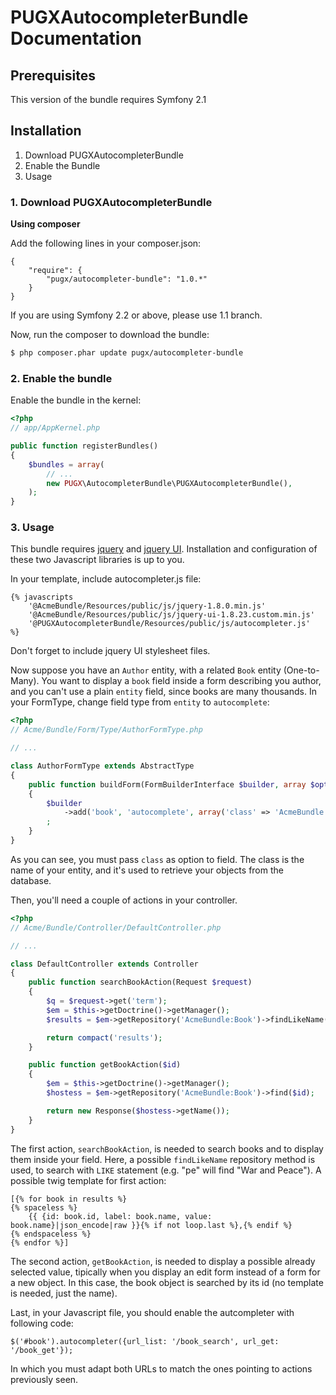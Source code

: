 PUGXAutocompleterBundle Documentation
=====================================

## Prerequisites

This version of the bundle requires Symfony 2.1

## Installation

1. Download PUGXAutocompleterBundle
2. Enable the Bundle
3. Usage

### 1. Download PUGXAutocompleterBundle

**Using composer**

Add the following lines in your composer.json:

```
{
    "require": {
        "pugx/autocompleter-bundle": "1.0.*"
    }
}

```

If you are using Symfony 2.2 or above, please use 1.1 branch.

Now, run the composer to download the bundle:

``` bash
$ php composer.phar update pugx/autocompleter-bundle
```

### 2. Enable the bundle

Enable the bundle in the kernel:

``` php
<?php
// app/AppKernel.php

public function registerBundles()
{
    $bundles = array(
        // ...
        new PUGX\AutocompleterBundle\PUGXAutocompleterBundle(),
    );
}
```

### 3. Usage

This bundle requires [jquery](http://jquery.com/) and [jquery UI](http://jqueryui.com/).
Installation and configuration of these two Javascript libraries is up to you.

In your template, include autocompleter.js file:

```
{% javascripts
    '@AcmeBundle/Resources/public/js/jquery-1.8.0.min.js'
    '@AcmeBundle/Resources/public/js/jquery-ui-1.8.23.custom.min.js'
    '@PUGXAutocompleterBundle/Resources/public/js/autocompleter.js'
%}
```

Don't forget to include jquery UI stylesheet files.

Now suppose you have an ``Author`` entity, with a related ``Book`` entity (One-to-Many).
You want to display a ``book`` field inside a form describing you author, and you can't
use a plain ``entity`` field, since books are many thousands.
In your FormType, change field type from ``entity`` to ``autocomplete``:

``` php
<?php
// Acme/Bundle/Form/Type/AuthorFormType.php

// ...

class AuthorFormType extends AbstractType
{
    public function buildForm(FormBuilderInterface $builder, array $options)
    {
        $builder
            ->add('book', 'autocomplete', array('class' => 'AcmeBundle:Book'))
        ;
    }
}
```

As you can see, you must pass ``class`` as option to field. The class is the name of
your entity, and it's used to retrieve your objects from the database.

Then, you'll need a couple of actions in your controller.

``` php
<?php
// Acme/Bundle/Controller/DefaultController.php

// ...

class DefaultController extends Controller
{
    public function searchBookAction(Request $request)
    {
        $q = $request->get('term');
        $em = $this->getDoctrine()->getManager();
        $results = $em->getRepository('AcmeBundle:Book')->findLikeName($q);

        return compact('results');
    }

    public function getBookAction($id)
    {
        $em = $this->getDoctrine()->getManager();
        $hostess = $em->getRepository('AcmeBundle:Book')->find($id);

        return new Response($hostess->getName());
    }
}
```

The first action, ``searchBookAction``, is needed to search books and to display them
inside your field. Here, a possible ``findLikeName`` repository method is used, to
search with ``LIKE`` statement (e.g. "pe" will find "War and Peace").
A possible twig template for first action:

```
[{% for book in results %}
{% spaceless %}
    {{ {id: book.id, label: book.name, value: book.name}|json_encode|raw }}{% if not loop.last %},{% endif %}
{% endspaceless %}
{% endfor %}]
```
The second action, ``getBookAction``, is needed to display a possible already selected value,
tipically when you display an edit form instead of a form for a new object.
In this case, the book object is searched by its id (no template is needed, just the name).

Last, in your Javascript file, you should enable the autcompleter with following code:

```
$('#book').autocompleter({url_list: '/book_search', url_get: '/book_get'});
```

In which you must adapt both URLs to match the ones pointing to actions previously seen.
